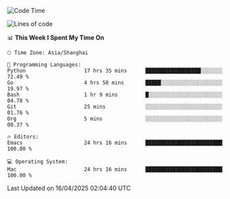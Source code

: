 <!--START_SECTION:waka-->
![Code Time](http://img.shields.io/badge/Code%20Time-2%2C641%20hrs%2041%20mins-blue)

![Lines of code](https://img.shields.io/badge/From%20Hello%20World%20I%27ve%20Written-335.3%20thousand%20lines%20of%20code-blue)

📊 **This Week I Spent My Time On** 

```text
🕑︎ Time Zone: Asia/Shanghai

💬 Programming Languages: 
Python                   17 hrs 35 mins      ██████████████████░░░░░░░   72.49 % 
Go                       4 hrs 50 mins       █████░░░░░░░░░░░░░░░░░░░░   19.97 % 
Bash                     1 hr 9 mins         █░░░░░░░░░░░░░░░░░░░░░░░░   04.78 % 
Git                      25 mins             ░░░░░░░░░░░░░░░░░░░░░░░░░   01.76 % 
Org                      5 mins              ░░░░░░░░░░░░░░░░░░░░░░░░░   00.37 % 

🔥 Editors: 
Emacs                    24 hrs 16 mins      █████████████████████████   100.00 % 

💻 Operating System: 
Mac                      24 hrs 16 mins      █████████████████████████   100.00 % 
```


 Last Updated on 16/04/2025 02:04:40 UTC
<!--END_SECTION:waka-->
